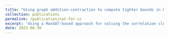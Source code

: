 ```yaml
---
title: "Using graph addition-contraction to compute tighter bounds in hybrid MaxSAT/CP solving for Correlation Clustering"
collection: publications
permalink: /publication/sat-for-cc
excerpt: 'Using a MaxSAT-based approach for solving the correlation clustering problem exactly, and comparing state of the art implementations from literature. [Paper](http://gcalin.github.io/files/project3.pdf).'
date: 2022-06-30
---
```

